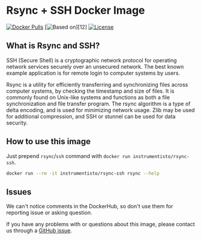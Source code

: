 Rsync + SSH Docker Image
========================

[![Docker Pulls](https://img.shields.io/docker/pulls/instrumentisto/rsync-ssh.svg)](https://hub.docker.com/r/instrumentisto/rsync-ssh)
[![Based on](https://img.shields.io/badge/based%20on-alpine-blue.svg)][12]
[![License](https://img.shields.io/badge/license-MIT-blue.svg)](https://github.com/instrumentisto/rsync-ssh-docker-image/blob/master/LICENSE.md)




## What is Rsync and SSH?

SSH (Secure Shell) is a cryptographic network protocol for operating network
services securely over an unsecured network. The best known example application
is for remote login to computer systems by users.

Rsync is a utility for efficiently transferring and synchronizing files across
computer systems, by checking the timestamp and size of files.
It is commonly found on Unix-like systems and functions as both a file
synchronization and file transfer program. The rsync algorithm is a type of
delta encoding, and is used for minimizing network usage.
Zlib may be used for additional compression, and SSH or stunnel can be used
for data security.




## How to use this image

Just prepend `rsync`/`ssh` command with `docker run instrumentisto/rsync-ssh`.

```bash
docker run --rm -it instrumentisto/rsync-ssh rsync --help
```




## Issues

We can't notice comments in the DockerHub, so don't use them for reporting issue
or asking question.

If you have any problems with or questions about this image, please contact us
through a [GitHub issue][10].





[10]: https://github.com/instrumentisto/rsync-ssh-docker-image/issues
